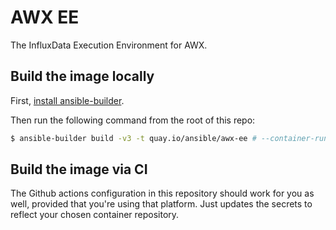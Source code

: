 # AWX EE

The InfluxData Execution Environment for AWX.

## Build the image locally

First, [install ansible-builder](https://ansible-builder.readthedocs.io/en/stable/installation/).

Then run the following command from the root of this repo:

```bash
$ ansible-builder build -v3 -t quay.io/ansible/awx-ee # --container-runtime=docker # Is podman by default
```

## Build the image via CI

The Github actions configuration in this repository should work for you as well, provided that you're using that platform. Just updates the secrets to reflect your chosen container repository.

